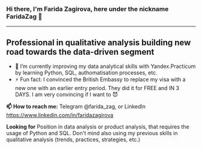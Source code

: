 ### Hi there, I'm Farida Zagirova, here under the nickname FaridaZag 👋
---

## Professional in qualitative analysis building new road towards the data-driven segment
- 🌱 I’m currently improving my data analytical skills with Yandex.Practicum by learning Python, SQL, authomatisation processes, etc. 
- ⚡ Fun fact: I convinced the British Embassy to replace my visa with a new one with an earlier entry period. They did it for FREE and IN 3 DAYS. I am very convincing if I want to :smiling_imp:

**📫 How to reach me:** 
Telegram @farida_zag, or LinkedIn https://www.linkedin.com/in/faridazagirova

**Looking for**
Position in data analysis or product analysis, that requires the usage of Python and SQL. Don't mind also using my previous skills in qualitative analysis (trends, practices, strategies, etc.)

